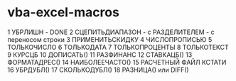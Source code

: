 # vba-excel-macros

1 УБРЛИШН - DONE
2 СЦЕПИТЬДИАПАЗОН - с РАЗДЕЛИТЕЛЕМ - с переносом строки
3 ПРИМЕНИТЬСКИДКУ
4 ЧИСЛОПРОПИСЬЮ 
5 ТОЛЬКОЧИСЛО
6 ТОЛЬКОДАТА
7 ТОЛЬКОПРОЦЕНТЫ
8 ТОЛЬКОТЕКСТ
9 КУРСЦБ
10 ДОПИСАТЬ()
11 РАЗФИНАНС
12 СТАВКАЦБ()
13 ФОРМАТАДРЕС()
14 НАИБОЛЕЕЧАСТО()
15 РАСЧЕТНЫЙ ФАЙЛ КСТАТИ 
16 УБРДУБЛ()
17 СКОЛЬКОДУБЛ()
18 РАЗНИЦА() или DIFF()
